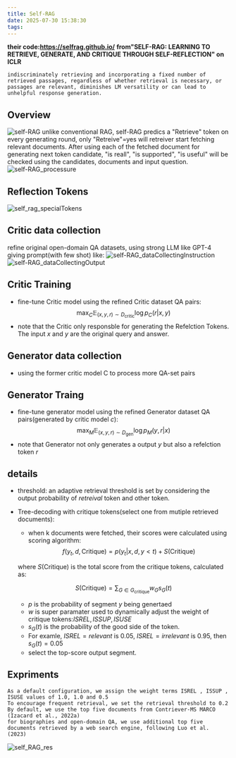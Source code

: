```yaml
---
title: Self-RAG
date: 2025-07-30 15:38:30
tags:
---
```

**their code:https://selfrag.github.io/**
**from"SELF-RAG: LEARNING TO RETRIEVE, GENERATE, AND  CRITIQUE THROUGH SELF-REFLECTION" on ICLR**
```
indiscriminately retrieving and incorporating a fixed number of retrieved passages, regardless of whether retrieval is necessary, or passages are relevant, diminishes LM versatility or can lead to unhelpful response generation.
```
## Overview
![self-RAG](/images/self-RAG.png)
unlike conventional RAG, self-RAG predics a "Retrieve" token on every generating round, only "Retreive"=yes will retreiver start fetching relevant documents. After using each of the fetched document for generating next token candidate, "is reall", "is supported", "is useful" will be checked using the candidates, documents and input question.
![self-RAG_processure](/images/self-RAG_processure.png)
## Reflection Tokens
![self_rag_specialTokens](/images/self_rag_specialTokens.png)
## Critic data collection
refine original open-domain QA datasets, using strong LLM like GPT-4 giving prompt(with few shot) like:
![self-RAG_dataCollectingInstruction](/images/self-RAG_dataCollectingInstruction.png)
![self-RAG_dataCollectingOutput](/images/self-RAG_dataCollectingOutput.png)
## Critic Training
- fine-tune Critic model using the refined Critic dataset QA pairs:
    $$
     \text{max}_{C} \mathbb{E}_{(x, y, r) \sim D_{\text{critic}}} \log p_C(r | x, y)
    $$
- note that the Critic only responsble for generating the Refelction Tokens. The input $x$ and $y$ are the original query and answer.
## Generator data collection
- using the former critic model C to process more QA-set pairs
## Generator Traing
- fine-tune generator model using the refined Generator dataset QA pairs(generated by critic model $c$):
  $$
  \text{max}_{M} \mathbb{E}_{(x, y, r) \sim D_{\text{gen}}} \log p_M(y, r | x)
  $$
- note that Generator not only generates a output $y$ but also a refelction token $r$
## details
- threshold: an adaptive retrieval threshold is set by considering the output probability of $retreival$ token and other token.
- Tree-decoding with critique tokens(select one from mutiple retrieved documents):
  - when k documents were fetched, their scores were calculated using scoring algorithm:
   $$
   f(y_t, d, \text{Critique}) = p(y_t | x, d, y<t) + S(\text{Critique})
   $$

   where $S(\text{Critique})$ is the total score from the critique tokens, calculated as:

   $$
   S(\text{Critique}) = \sum_{G \in G_{\text{critique}}} w_G s_G(t)
   $$
   - $p$ is the probability of segment $y$ being genertaed
   - $w$ is super paramater used to dynamically adjust the weight of critique tokens:$ISREL , ISSUP , ISUSE$
   - $s_G(t)$ is the probability of the good side of the token. 
   - For examle,  $ISREL=relevant$ is 0.05, $ISREL=irrelevant$ is 0.95, then $s_G(t)=0.05$
   - select the top-score output segment.
## Expriments
    
```
As a default configuration, we assign the weight terms ISREL , ISSUP , ISUSE values of 1.0, 1.0 and 0.5
To encourage frequent retrieval, we set the retrieval threshold to 0.2
By default, we use the top five documents from Contriever-MS MARCO (Izacard et al., 2022a) 
for biographies and open-domain QA, we use additional top five documents retrieved by a web search engine, following Luo et al. (2023)
```

![self_RAG_res](/images/self_RAG_res.png)
